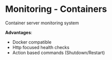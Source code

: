 # Monitoring - Containers
Container server monitoring system

**Advantages**:
* Docker compatible
* Http focused health checks
* Action based commands (Shutdown/Restart)